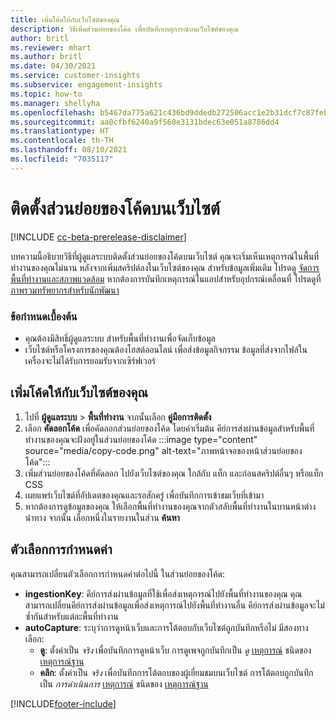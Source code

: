 ```yaml
---
title: เพิ่มโค้ดให้กับเว็บไซต์ของคุณ
description: วิธีเพิ่มส่วนย่อยของโค้ด เพื่อบันทึกเหตุการณ์บนเว็บไซต์ของคุณ
author: britl
ms.reviewer: mhart
ms.author: britl
ms.date: 04/30/2021
ms.service: customer-insights
ms.subservice: engagement-insights
ms.topic: how-to
ms.manager: shellyha
ms.openlocfilehash: b5467da775a621c436bd9ddedb272506acc1e2b31dcf7c87feb5dd11e2daae2b
ms.sourcegitcommit: aa0cfbf6240a9f560e3131bdec63e051a8786dd4
ms.translationtype: HT
ms.contentlocale: th-TH
ms.lasthandoff: 08/10/2021
ms.locfileid: "7035117"
---
```

# <a name="install-the-code-snippet-on-a-website"></a>ติดตั้งส่วนย่อยของโค้ดบนเว็บไซต์

[!INCLUDE [cc-beta-prerelease-disclaimer](includes/cc-beta-prerelease-disclaimer.md)]

บทความนี้อธิบายวิธีที่ผู้ดูแลระบบติดตั้งส่วนย่อยของโค้ดบนเว็บไซต์ คุณจะเริ่มเห็นเหตุการณ์ในพื้นที่ทำงานของคุณไม่นาน หลังจากเพิ่มสคริปต์ลงในเว็บไซต์ของคุณ สำหรับข้อมูลเพิ่มเติม โปรดดู [จัดการพื้นที่ทำงานและสภาพแวดล้อม](manage-environments-workspaces.md) หากต้องการบันทึกเหตุการณ์ในแอปสำหรับอุปกรณ์เคลื่อนที่ โปรดดูที่ [ภาพรวมทรัพยากรสำหรับนักพัฒนา](developer-resources.md)


### <a name="prerequisites"></a>ข้อกำหนดเบื้องต้น

* คุณต้องมีสิทธิ์ผู้ดูแลระบบ สำหรับพื้นที่ทำงานเพื่อจัดเก็บข้อมูล
* เว็บไซต์หรือโครงการของคุณต้องโฮสต์ออนไลน์ เพื่อส่งข้อมูลกิจกรรม ข้อมูลที่ส่งจากไฟล์ในเครื่องจะไม่ได้รับการยอมรับจากเซิร์ฟเวอร์


## <a name="add-code-to-your-website"></a>เพิ่มโค้ดให้กับเว็บไซต์ของคุณ
1.  ไปที่ **ผู้ดูแลระบบ** > **พื้นที่ทำงาน** จากนั้นเลือก **คู่มือการติดตั้ง**
1. เลือก **คัดลอกโค้ด** เพื่อคัดลอกส่วนย่อยของโค้ด โดยค่าเริ่มต้น คีย์การส่งผ่านข้อมูลสำหรับพื้นที่ทำงานของคุณจะฝังอยู่ในส่วนย่อยของโค้ด
:::image type="content" source="media/copy-code.png" alt-text="ภาพหน้าจอของหน้าส่วนย่อยของโค้ด":::
3. เพิ่มส่วนย่อยของโค้ดที่คัดลอก ไปยังเว็บไซต์ของคุณ ใกล้กับ <head> แท็ก และก่อนสคริปต์อื่นๆ หรือแท็ก CSS
4.  เผยแพร่เว็บไซต์ที่อัปเดตของคุณและรอสักครู่ เพื่อบันทึกการเข้าชมเว็บที่เข้ามา
5.  หากต้องการดูข้อมูลของคุณ ให้เลือกพื้นที่ทำงานของคุณจากตัวสลับพื้นที่ทำงานในบานหน้าต่างนำทาง จากนั้น เลือกหนึ่งในรายงานในส่วน **ค้นหา**

## <a name="configuration-options"></a>ตัวเลือกการกำหนดค่า

คุณสามารถเปลี่ยนตัวเลือกการกำหนดค่าต่อไปนี้ ในส่วนย่อยของโค้ด:

- **ingestionKey**: คีย์การส่งผ่านข้อมูลที่ใช้เพื่อส่งเหตุการณ์ไปยังพื้นที่ทำงานของคุณ คุณสามารถเปลี่ยนคีย์การส่งผ่านข้อมูลเพื่อส่งเหตุการณ์ไปยังพื้นที่ทำงานอื่น คีย์การส่งผ่านข้อมูลจะไม่ซ้ำกันสำหรับแต่ละพื้นที่ทำงาน 
- **autoCapture**: ระบุว่าการดูหน้าเว็บและการโต้ตอบกับเว็บไซต์ถูกบันทึกหรือไม่ มีสองทางเลือก:
    - **ดู**: ตั้งค่าเป็น *จริง* เพื่อบันทึกการดูหน้าเว็บ การดูเพจถูกบันทึกเป็น *ดู* [เหตุการณ์](glossary.md#event) ชนิดของ [เหตุการณ์ฐาน](glossary.md#base-event)
    - **คลิก**: ตั้งค่าเป็น *จริง* เพื่อบันทึกการโต้ตอบของผู้เยี่ยมชมบนเว็บไซต์ การโต้ตอบถูกบันทึกเป็น *การดำเนินการ* [เหตุการณ์](glossary.md#event) ชนิดของ [เหตุการณ์ฐาน](glossary.md#base-event)

[!INCLUDE[footer-include](../includes/footer-banner.md)]

